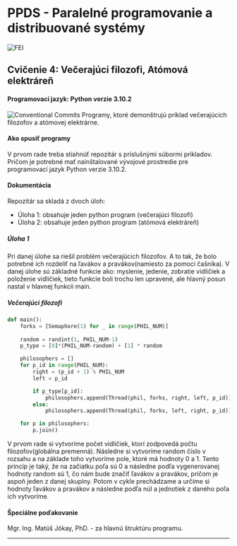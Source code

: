 # PPDS - Paralelné programovanie a distribuované systémy
![FEI](https://www.fei.stuba.sk/buxus/images/web/logoFEI.jpg)
## Cvičenie 4: Večerajúci filozofi, Atómová elektráreň
#### Programovací jazyk: Python verzie 3.10.2
![Conventional Commits](https://img.shields.io/badge/Conventional%20Commits-1.0.0-yellow.svg)
Programy, ktoré demonštrujú príklad večerajúcich filozofov a atómovej elektrárne.
#### Ako spusiť programy
V prvom rade treba stiahnúť repozitár s príslušnými súbormi príkladov. Pričom je potrebné mať nainštalované vývojové prostredie pre programovací jazyk Python verzie 3.10.2. 

#### Dokumentácia
Repozitár sa skladá z dvoch úloh:
- Úloha 1: obsahuje jeden python program (večerajúci filozofi)
- Úloha 2: obsahuje jeden python program (atómová elektráreň)

##### Úloha 1 
Pri danej úlohe sa riešil problém večerajúcich filozofov. A to tak, že bolo potrebné ich rozdeliť na ľavákov a pravákov(namiesto za pomoci čašníka). V danej úlohe sú základné funkcie ako: myslenie, jedenie, zobratie vidličiek a položenie vidličiek, tieto funkcie boli trochu len upravené, ale hlavný posun nastal v hlavnej funkcií main.
##### Večerajúci filozofi
```python
def main():
    forks = [Semaphore(1) for _ in range(PHIL_NUM)]
    
    random = randint(1, PHIL_NUM-1)
    p_type = [0]*(PHIL_NUM-random) + [1] * random

    philosophers = []
    for p_id in range(PHIL_NUM):
        right = (p_id + 1) % PHIL_NUM
        left = p_id

        if p_type[p_id]:
            philosophers.append(Thread(phil, forks, right, left, p_id))
        else:
            philosophers.append(Thread(phil, forks, left, right, p_id))

    for p in philosophers:
        p.join()
```
V prvom rade si vytvoríme počet vidličiek, ktorí zodpovedá počtu filozofov(globálna premenná). Následne si vytvoríme random číslo v rozsahu a na základe toho vytvoríme pole, ktoré má hodnoty 0 a 1. Tento princíp je taký, že na začiatku poľa sú 0 a následne podľa vygenerovanej hodnoty random sú 1, čo nám bude značiť ľavákov a pravákov, pričom je aspoň jeden z danej skupiny. Potom v cykle prechádzame a určíme si hodnoty ľavákov a pravákov a následne podľa núl a jednotiek z daného poľa ich vytvoríme.

#### Špeciálne poďakovanie
Mgr. Ing. Matúš Jókay, PhD. - za hlavnú štruktúru programu.

-------